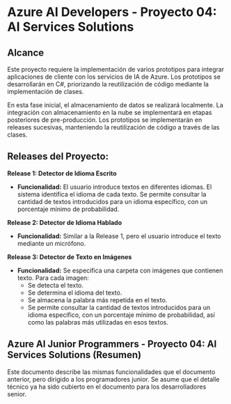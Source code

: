 # Azure AI Developers - Proyecto 04: AI Services Solutions

## Alcance

Este proyecto requiere la implementación de varios prototipos para integrar aplicaciones de cliente con los servicios de IA de Azure.  Los prototipos se desarrollarán en C#, priorizando la reutilización de código mediante la implementación de clases.

En esta fase inicial, el almacenamiento de datos se realizará localmente.  La integración con almacenamiento en la nube se implementará en etapas posteriores de pre-producción.  Los prototipos se implementarán en releases sucesivas, manteniendo la reutilización de código a través de las clases.

## Releases del Proyecto:

**Release 1: Detector de Idioma Escrito**

* **Funcionalidad:** El usuario introduce textos en diferentes idiomas.  El sistema identifica el idioma de cada texto.  Se permite consultar la cantidad de textos introducidos para un idioma específico, con un porcentaje mínimo de probabilidad.

**Release 2: Detector de Idioma Hablado**

* **Funcionalidad:**  Similar a la Release 1, pero el usuario introduce el texto mediante un micrófono.

**Release 3: Detector de Texto en Imágenes**

* **Funcionalidad:**  Se especifica una carpeta con imágenes que contienen texto. Para cada imagen:
    * Se detecta el texto.
    * Se determina el idioma del texto.
    * Se almacena la palabra más repetida en el texto.
    * Se permite consultar la cantidad de textos introducidos para un idioma específico, con un porcentaje mínimo de probabilidad, así como las palabras más utilizadas en esos textos.


## Azure AI Junior Programmers - Proyecto 04: AI Services Solutions (Resumen)

Este documento describe las mismas funcionalidades que el documento anterior, pero dirigido a los programadores junior.  Se asume que el detalle técnico ya ha sido cubierto en el documento para los desarrolladores senior.
